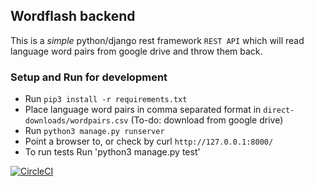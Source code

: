 ## Wordflash backend

This is a _simple_ python/django rest framework `REST API` which will read language word pairs from google drive and throw them back.

### Setup and Run for development

- Run `pip3 install -r requirements.txt`
- Place language word pairs in comma separated format in `direct-downloads/wordpairs.csv` (To-do: download from google drive)
- Run `python3 manage.py runserver`
- Point a browser to, or check by curl `http://127.0.0.1:8000/`
- To run tests Run 'python3 manage.py test'

[![CircleCI](https://circleci.com/gh/GuhaAG/word-flash-api.svg?style=svg)](https://circleci.com/gh/GuhaAG/word-flash-api)
